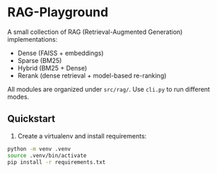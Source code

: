 # RAG-Playground

A small collection of RAG (Retrieval-Augmented Generation) implementations:
- Dense (FAISS + embeddings)
- Sparse (BM25)
- Hybrid (BM25 + Dense)
- Rerank (dense retrieval + model-based re-ranking)

All modules are organized under `src/rag/`. Use `cli.py` to run different modes.

## Quickstart

1. Create a virtualenv and install requirements:
```bash
python -m venv .venv
source .venv/bin/activate
pip install -r requirements.txt
